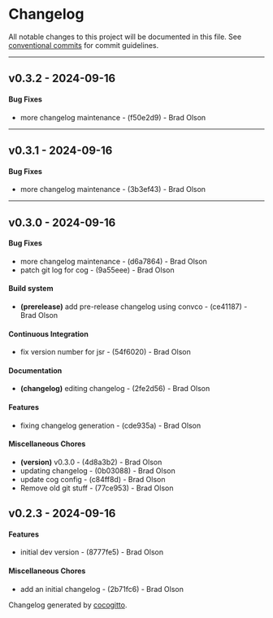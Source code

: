 # Changelog
All notable changes to this project will be documented in this file. See [conventional commits](https://www.conventionalcommits.org/) for commit guidelines.

- - -
## v0.3.2 - 2024-09-16
#### Bug Fixes
- more changelog maintenance - (f50e2d9) - Brad Olson

- - -

## v0.3.1 - 2024-09-16
#### Bug Fixes
- more changelog maintenance - (3b3ef43) - Brad Olson

- - -

## v0.3.0 - 2024-09-16
#### Bug Fixes
- more changelog maintenance - (d6a7864) - Brad Olson
- patch git log for cog - (9a55eee) - Brad Olson
#### Build system
- **(prerelease)** add pre-release changelog using convco - (ce41187) - Brad Olson
#### Continuous Integration
- fix version number for jsr - (54f6020) - Brad Olson
#### Documentation
- **(changelog)** editing changelog - (2fe2d56) - Brad Olson
#### Features
- fixing changelog generation - (cde935a) - Brad Olson
#### Miscellaneous Chores
- **(version)** v0.3.0 - (4d8a3b2) - Brad Olson
- updating changelog - (0b03088) - Brad Olson
- update cog config - (c84ff8d) - Brad Olson
- Remove old git stuff - (77ce953) - Brad Olson

## v0.2.3 - 2024-09-16
#### Features
- initial dev version - (8777fe5) - Brad Olson
#### Miscellaneous Chores
- add an initial changelog - (2b71fc6) - Brad Olson

Changelog generated by [cocogitto](https://github.com/cocogitto/cocogitto).